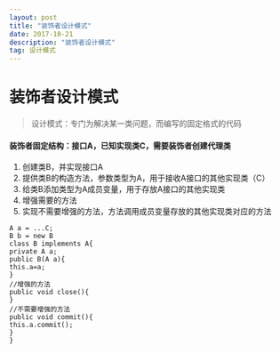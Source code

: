 ```yaml
---
layout: post
title: "装饰者设计模式"
date: 2017-10-21 
description: "装饰者设计模式"
tag: 设计模式 
---  
```


#  装饰者设计模式

> 设计模式：专门为解决某一类问题，而编写的固定格式的代码<br>

#### 装饰者固定结构：接口A，已知实现类C，需要装饰者创建代理类<br>

1. 创建类B，并实现接口A
2. 提供类B的构造方法，参数类型为A，用于接收A接口的其他实现类（C）
3. 给类B添加类型为A成员变量，用于存放A接口的其他实现类
4. 增强需要的方法
5. 实现不需要增强的方法，方法调用成员变量存放的其他实现类对应的方法  <br>



```
A a = ...C;
B b = new B
class B implements A{
private A a;
public B(A a){
this.a=a;
}
//增强的方法
public void close(){
}
//不需要增强的方法
public void commit(){
this.a.commit();
}
}
```


